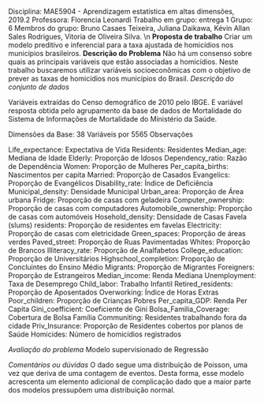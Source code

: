 Disciplina: MAE5904 - Aprendizagem estatística em altas dimensões, 2019.2
Professora: Florencia Leonardi
Trabalho em grupo: entrega 1
Grupo: 6
Membros do grupo: Bruno Casaes Teixeira, Juliana Daikawa, Kévin Allan Sales Rodrigues, Vitoria de Oliveira Silva.
\n
**Proposta de trabalho**
Criar um modelo preditivo e inferencial para a taxa ajustada de homicídios nos municípios brasileiros.
**Descrição do Problema**
Não há um consenso sobre quais as principais variáveis que estão associadas a homicídios. Neste trabalho buscaremos utilizar variáveis socioeconômicas com o objetivo de prever as taxas de homicídios nos municípios do Brasil.
*Descrição do conjunto de dados*

Variáveis extraídas do Censo demográfico de 2010 pelo IBGE. E variável resposta obtida pelo agrupamento da base de dados de Mortalidade do Sistema de Informações de Mortalidade do Ministério da Saúde.

Dimensões da Base: 38 Variáveis por 5565 Observações

Life_expectance: Expectativa de Vida
Residents: Residentes
Median_age: Mediana de Idade
Elderly: Proporção de Idosos
Dependency_ratio: Razão de Dependência
Women: Proporção de Mulheres
Per_capita_births: Nascimentos per capita
Married: Proporção de Casados
Evangelics: Proporção de Evangélicos
Disability_rate: Índice de Deficiência
Municipal_density: Densidade Municipal
Urban_area: Proporção de Área urbana
Fridge: Proporção de casas com geladeira
Computer_ownership: Proporção de casas com computadores
Automobile_ownership: Proporção de casas com automóveis
Hosehold_density: Densidade de Casas
Favela (slums) residents: Proporção de residentes em favelas
Electricity: Proporção de casas com eletricidade
Green_spaces: Proporção de áreas verdes
Paved_street: Proporção de Ruas Pavimentadas
Whites: Proporção de Brancos
Illiteracy_rate: Proporção de Analfabetos
College_education: Proporção de Universitários
Highschool_completion: Proporção de Concluintes do Ensino Médio
Migrants: Proporção de Migrantes
Foreigners: Proporção de Estrangeiros
Median_income: Renda Mediana
Unemployment: Taxa de Desemprego
Child_labor: Trabalho Infantil
Retired_residents: Proporção de Aposentados
Overworking: Índice de Horas Extras
Poor_children: Proporção de Crianças Pobres
Per_capita_GDP: Renda Per Capita
Gini_coefficient: Coeficiente de Gini
Bolsa_Familia_Coverage: Cobertura de Bolsa Família
Communiting: Residentes trabalhando fora da cidade
Priv_Insurance: Proporção de Residentes cobertos por planos de Saúde
Homicides: Número de homicídios registrados


*Avaliação do problema*
Modelo supervisionado de Regressão

*Comentários ou dúvidas*
O dado segue uma distribuição de Poisson, uma vez que deriva de uma contagem de eventos. Desta forma, esse modelo acrescenta um elemento adicional de complicação dado que a maior parte dos modelos pressupõem uma distribuição normal.
